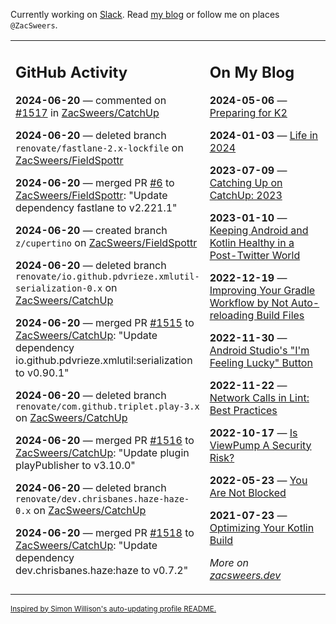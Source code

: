 Currently working on [Slack](https://slack.com/). Read [my blog](https://zacsweers.dev/) or follow me on places `@ZacSweers`.

<table><tr><td valign="top" width="60%">

## GitHub Activity
<!-- githubActivity starts -->
**2024-06-20** — commented on [#1517](https://github.com/ZacSweers/CatchUp/pull/1517#issuecomment-2181169430) in [ZacSweers/CatchUp](https://github.com/ZacSweers/CatchUp)

**2024-06-20** — deleted branch `renovate/fastlane-2.x-lockfile` on [ZacSweers/FieldSpottr](https://github.com/ZacSweers/FieldSpottr)

**2024-06-20** — merged PR [#6](https://github.com/ZacSweers/FieldSpottr/pull/6) to [ZacSweers/FieldSpottr](https://github.com/ZacSweers/FieldSpottr): "Update dependency fastlane to v2.221.1"

**2024-06-20** — created branch `z/cupertino` on [ZacSweers/FieldSpottr](https://github.com/ZacSweers/FieldSpottr)

**2024-06-20** — deleted branch `renovate/io.github.pdvrieze.xmlutil-serialization-0.x` on [ZacSweers/CatchUp](https://github.com/ZacSweers/CatchUp)

**2024-06-20** — merged PR [#1515](https://github.com/ZacSweers/CatchUp/pull/1515) to [ZacSweers/CatchUp](https://github.com/ZacSweers/CatchUp): "Update dependency io.github.pdvrieze.xmlutil:serialization to v0.90.1"

**2024-06-20** — deleted branch `renovate/com.github.triplet.play-3.x` on [ZacSweers/CatchUp](https://github.com/ZacSweers/CatchUp)

**2024-06-20** — merged PR [#1516](https://github.com/ZacSweers/CatchUp/pull/1516) to [ZacSweers/CatchUp](https://github.com/ZacSweers/CatchUp): "Update plugin playPublisher to v3.10.0"

**2024-06-20** — deleted branch `renovate/dev.chrisbanes.haze-haze-0.x` on [ZacSweers/CatchUp](https://github.com/ZacSweers/CatchUp)

**2024-06-20** — merged PR [#1518](https://github.com/ZacSweers/CatchUp/pull/1518) to [ZacSweers/CatchUp](https://github.com/ZacSweers/CatchUp): "Update dependency dev.chrisbanes.haze:haze to v0.7.2"
<!-- githubActivity ends -->
</td><td valign="top" width="40%">

## On My Blog
<!-- blog starts -->
**2024-05-06** — [Preparing for K2](https://www.zacsweers.dev/preparing-for-k2/)

**2024-01-03** — [Life in 2024](https://www.zacsweers.dev/life-in-2024/)

**2023-07-09** — [Catching Up on CatchUp: 2023](https://www.zacsweers.dev/catching-up-on-catchup-2023/)

**2023-01-10** — [Keeping Android and Kotlin Healthy in a Post-Twitter World](https://www.zacsweers.dev/keeping-android-healthy/)

**2022-12-19** — [Improving Your Gradle Workflow by Not Auto-reloading Build Files](https://www.zacsweers.dev/improving-your-workflow-by-not-auto-reloading-build-files/)

**2022-11-30** — [Android Studio's "I'm Feeling Lucky" Button](https://www.zacsweers.dev/android-studios-im-feeling-lucky-button/)

**2022-11-22** — [Network Calls in Lint: Best Practices](https://www.zacsweers.dev/network-calls-in-lint-best-practices/)

**2022-10-17** — [Is ViewPump A Security Risk?](https://www.zacsweers.dev/is-viewpump-a-security-risk/)

**2022-05-23** — [You Are Not Blocked](https://www.zacsweers.dev/you-are-not-blocked/)

**2021-07-23** — [Optimizing Your Kotlin Build](https://www.zacsweers.dev/optimizing-your-kotlin-build/)
<!-- blog ends -->
_More on [zacsweers.dev](https://zacsweers.dev/)_
</td></tr></table>

<sub><a href="https://simonwillison.net/2020/Jul/10/self-updating-profile-readme/">Inspired by Simon Willison's auto-updating profile README.</a></sub>